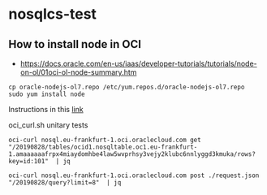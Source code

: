 # nosqlcs-test

## How to install node in OCI

- https://docs.oracle.com/en-us/iaas/developer-tutorials/tutorials/node-on-ol/01oci-ol-node-summary.htm

````
cp oracle-nodejs-ol7.repo /etc/yum.repos.d/oracle-nodejs-ol7.repo
sudo yum install node
````

Instructions in this [link](./node/README.md)


oci_curl.sh unitary tests

````
oci-curl nosql.eu-frankfurt-1.oci.oraclecloud.com get "/20190828/tables/ocid1.nosqltable.oc1.eu-frankfurt-1.amaaaaaafrpx4miaydomhbe4law5wvprhsy3vejy2klubc6nnlyggd3kmuka/rows?key=id:101"  | jq

oci-curl nosql.eu-frankfurt-1.oci.oraclecloud.com post ./request.json "/20190828/query?limit=8"  | jq
````
